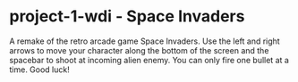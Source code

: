 # project-1-wdi - Space Invaders

A remake of the retro arcade game Space Invaders. Use the left and right arrows to move your character along the bottom of the screen and the spacebar to shoot at incoming alien enemy. You can only fire one bullet at a time. Good luck!




